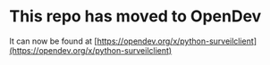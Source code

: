 # This repo has moved to OpenDev

It can now be found at [https://opendev.org/x/python-surveilclient](https://opendev.org/x/python-surveilclient)

